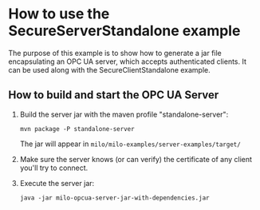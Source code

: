 # How to use the SecureServerStandalone example

The purpose of this example is to show how to generate a jar file encapsulating an OPC UA server, which accepts
authenticated clients. It can be used along with the SecureClientStandalone example.

## How to build and start the OPC UA Server

1. Build the server jar with the maven profile "standalone-server":

    `mvn package -P standalone-server`

    The jar will appear in `milo/milo-examples/server-examples/target/`

2. Make sure the server knows (or can verify) the certificate of any client you'll try to connect.

3. Execute the server jar:

    `java -jar milo-opcua-server-jar-with-dependencies.jar`
